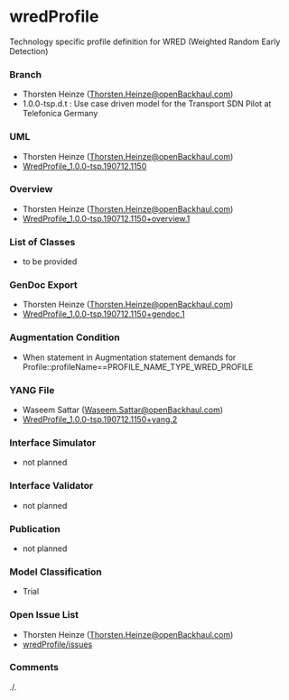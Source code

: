 # wredProfile
Technology specific profile definition for WRED (Weighted Random Early Detection)

### Branch
- Thorsten Heinze (Thorsten.Heinze@openBackhaul.com)
- 1.0.0-tsp.d.t : Use case driven model for the Transport SDN Pilot at Telefonica Germany

### UML
- Thorsten Heinze (Thorsten.Heinze@openBackhaul.com)
- [WredProfile_1.0.0-tsp.190712.1150](./WredProfile_1.0.0-tsp.190712.1150.zip)

### Overview 
- Thorsten Heinze (Thorsten.Heinze@openBackhaul.com)
- [WredProfile_1.0.0-tsp.190712.1150+overview.1](./WredProfile_1.0.0-tsp.190712.1150+overview.1.png)

### List of Classes
- to be provided

### GenDoc Export
- Thorsten Heinze (Thorsten.Heinze@openBackhaul.com)
- [WredProfile_1.0.0-tsp.190712.1150+gendoc.1](./WredProfile_1.0.0-tsp.190712.1150+gendoc.1.docx)

### Augmentation Condition
- When statement in Augmentation statement demands for Profile::profileName==PROFILE_NAME_TYPE_WRED_PROFILE

### YANG File
- Waseem Sattar (Waseem.Sattar@openBackhaul.com)
- [WredProfile_1.0.0-tsp.190712.1150+yang.2](./WredProfile_1.0.0-tsp.190712.1150+yang.2.zip)

### Interface Simulator
- not planned 

### Interface Validator
- not planned

### Publication
- not planned

### Model Classification
- Trial

### Open Issue List
- Thorsten Heinze (Thorsten.Heinze@openBackhaul.com)
- [wredProfile/issues](../../issues)

### Comments
./.
